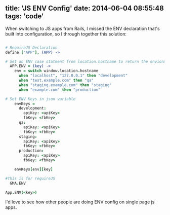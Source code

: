 title: 'JS ENV Config'
date: 2014-06-04 08:55:48
tags: 'code'
---

When switching to JS apps from Rails, I missed the ENV declaration that's built into configuration, so I through together this solution: 

``` coffeescript

# RequireJS Declaration
define ["APP"], (APP) ->

# Set an ENV case statment from location.hostname to return the envionment type base on the url
  APP.ENV = (key) ->
    env = switch window.location.hostname
      when "localhost", "127.0.0.1" then "development"
      when "test.example.com" then "qa"
      when "staging.example.com" then "staging"
      when "example.com" then "production"

# Set ENV Keys in json variable
    envKeys =
      development:
        apiKey: <apiKey>
        fbKey: <fbKey>
      qa:
        apiKey: <apiKey>
        fbKey: <fbKey>
      staging:
        apiKey: <apiKey>
        fbKey: <fbKey>
      production:
        apiKey: <apiKey>
        fbKey: <fbKey>

    envKeys[env][key]

#This is for requireJS
  GMA.ENV

App.ENV(<key>)

```
I'd love to see how other people are doing ENV config on single page js apps.